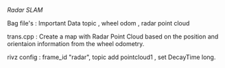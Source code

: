 *Radar SLAM*

Bag file's : Important Data topic , wheel odom , radar point cloud

trans.cpp : Create a map with Radar Point Cloud based on the position and orientaion information from the wheel odometry.

rivz config : frame_id "radar", topic add pointcloud1 , set DecayTime long.

